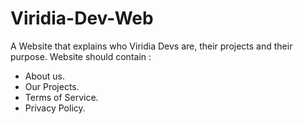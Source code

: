 # Viridia-Dev-Web
A Website that explains who Viridia Devs are, their projects and their purpose.
Website should contain :
- About us.
- Our Projects.
- Terms of Service.
- Privacy Policy.
